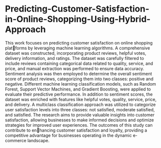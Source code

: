 # Predicting-Customer-Satisfaction-in-Online-Shopping-Using-Hybrid-Approach
This work focuses on predicting customer satisfaction on online shopping platforms by leveraging machine learning algorithms. A comprehensive dataset was
constructed, incorporating product reviews, helpful votes, delivery information,
and ratings. The dataset was carefully filtered to include reviews containing categorical data related to quality, service, and price, and manual extraction was
performed to ensure data accuracy. Sentiment analysis was then employed to
determine the overall sentiment score of product reviews, categorizing them into
two classes: positive and negative. Different machine learning classification models, such as Random Forest, Support Vector Machines, and Gradient Boosting,
were applied to evaluate their predictive performance. In addition to sentiment
scores, the dataset was enriched with features like helpful votes, quality, service,
price, and delivery. A multiclass classification approach was utilized to categorize
user satisfaction levels into three classes: not satisfied, moderate satisfied, and
satisfied. The research aims to provide valuable insights into customer satisfaction, allowing businesses to make informed decisions and optimize strategies for
improved user experiences. The outcomes of this study can contribute to enhancing customer satisfaction and loyalty, providing a competitive advantage for
businesses operating in the dynamic e-commerce landscape.
